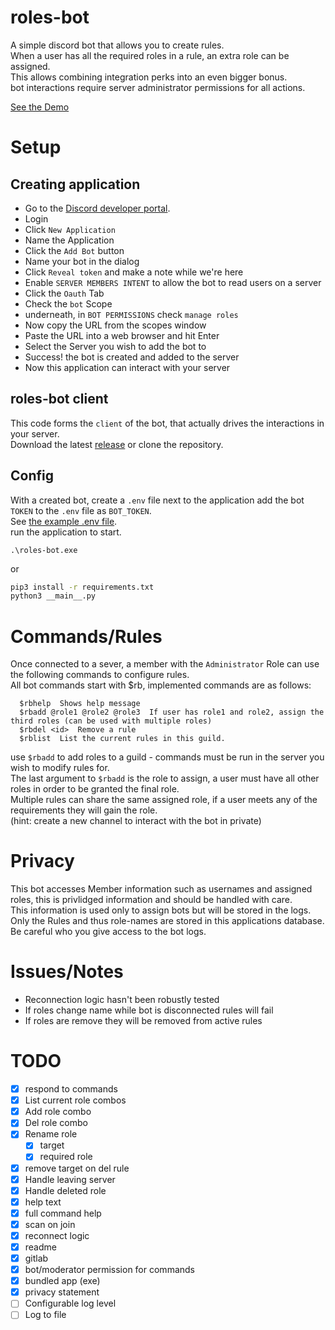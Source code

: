 roles-bot
=========

A simple discord bot that allows you to create rules.  
When a user has all the required roles in a rule, an extra role can be assigned.  
This allows combining integration perks into an even bigger bonus.  
bot interactions require server administrator permissions for all actions.

[See the Demo](demo.mp4)

# Setup
## Creating application
- Go to the [Discord developer portal](https://discord.com/developers/applications).
- Login
- Click `New Application`
- Name the Application
- Click the `Add Bot` button
- Name your bot in the dialog
- Click `Reveal token` and make a note while we're here
- Enable `SERVER MEMBERS INTENT` to allow the bot to read users on a server
- Click the `Oauth` Tab
- Check the `bot` Scope
- underneath, in `BOT PERMISSIONS` check `manage roles`
- Now copy the URL from the scopes window
- Paste the URL into a web browser and hit Enter
- Select the Server you wish to add the bot to
- Success! the bot is created and added to the server
- Now this application can interact with your server

## roles-bot client
This code forms the `client` of the bot, that actually drives the interactions in your server.  
Download the latest [release](https://github.com/ashnasbot/roles-bot/releases) or clone the repository.

## Config
With a created bot, create a `.env` file next to the application add the bot `TOKEN` to the `.env` file as `BOT_TOKEN`.  
See [the example .env file](.env).  
run the application to start.  
```
.\roles-bot.exe
```
or
```bash
pip3 install -r requirements.txt
python3 __main__.py
```

# Commands/Rules
Once connected to a sever, a member with the `Administrator` Role can use the following commands to configure rules.  
All bot commands start with $rb, implemented commands are as follows:  
```
  $rbhelp  Shows help message
  $rbadd @role1 @role2 @role3  If user has role1 and role2, assign the third roles (can be used with multiple roles)
  $rbdel <id>  Remove a rule
  $rblist  List the current rules in this guild.
```
use `$rbadd` to add roles to a guild - commands must be run in the server you wish to modify rules for.  
The last argument to `$rbadd` is the role to assign, a user must have all other roles in order to be granted the final role.  
Multiple rules can share the same assigned role, if a user meets any of the requirements they will gain the role.  
(hint: create a new channel to interact with the bot in private)

# Privacy
This bot accesses Member information such as usernames and assigned roles, this is privlidged information and should be handled with care.  
This information is used only to assign bots but will be stored in the logs.  
Only the Rules and thus role-names are stored in this applications database.  
Be careful who you give access to the bot logs.  

# Issues/Notes
- Reconnection logic hasn't been robustly tested  
- If roles change name while bot is disconnected rules will fail  
- If roles are remove they will be removed from active rules  

# TODO
- [x] respond to commands
- [x] List current role combos
- [x] Add role combo
- [x] Del role combo
- [x] Rename role
    - [x] target
    - [x] required role
- [x] remove target on del rule
- [x] Handle leaving server
- [x] Handle deleted role
- [x] help text
- [x] full command help
- [x] scan on join
- [x] reconnect logic
- [x] readme
- [x] gitlab
- [x] bot/moderator permission for commands
- [x] bundled app (exe)
- [x] privacy statement
- [ ] Configurable log level
- [ ] Log to file
